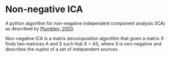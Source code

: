# Non-negative ICA
A python algorithm for non-negative independent component analysis (ICA) as described by [Plumbley, 2003](10.1109/TNN.2003.810616). 

Non-negative ICA is a matrix decomposition algorithm that given a matrix X finds two matrices A and S such that X = AS, where S is non-negative and describes the ouptut of a set of independent sources. 
 
